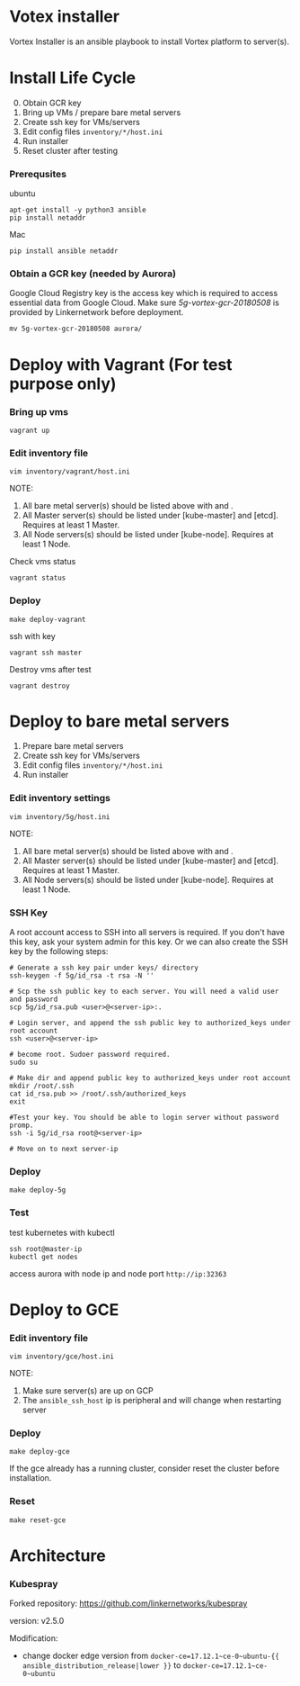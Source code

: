 Votex installer
===

Vortex Installer is an ansible playbook to install Vortex platform to server(s).

# Install Life Cycle

0. Obtain GCR key
1. Bring up VMs / prepare bare metal servers
2. Create ssh key for VMs/servers
3. Edit config files `inventory/*/host.ini`
4. Run installer
5. Reset cluster after testing

### Prerequsites

ubuntu
```
apt-get install -y python3 ansible
pip install netaddr
```

Mac
```
pip install ansible netaddr
```

### Obtain a GCR key (needed by Aurora)

Google Cloud Registry key is the access key which is required to access essential data from Google Cloud. Make sure *5g-vortex-gcr-20180508* is provided by Linkernetwork before deployment.

```
mv 5g-vortex-gcr-20180508 aurora/
```

# Deploy with Vagrant (For test purpose only)

### Bring up vms
```
vagrant up
```

### Edit inventory file
```
vim inventory/vagrant/host.ini
```

NOTE:

1. All bare metal server(s) should be listed above with <hostname> and <ip>.
2. All Master server(s) should be listed under [kube-master] and [etcd]. Requires at least 1 Master.
3. All Node servers(s) should be listed under [kube-node]. Requires at least 1 Node.

Check vms status
```
vagrant status
```

### Deploy
```
make deploy-vagrant
```

ssh with key
```
vagrant ssh master
```

Destroy vms after test
```
vagrant destroy
```

# Deploy to bare metal servers

1. Prepare bare metal servers
2. Create ssh key for VMs/servers
3. Edit config files `inventory/*/host.ini`
4. Run installer

### Edit inventory settings
```
vim inventory/5g/host.ini
```

NOTE:

1. All bare metal server(s) should be listed above with <hostname> and <ip>.
2. All Master server(s) should be listed under [kube-master] and [etcd]. Requires at least 1 Master.
3. All Node servers(s) should be listed under [kube-node]. Requires at least 1 Node.

### SSH Key ###

A root account access to SSH into all servers is required. If you don't have this key, ask your system admin for this key. Or we can also create the SSH key by the following steps:

```
# Generate a ssh key pair under keys/ directory
ssh-keygen -f 5g/id_rsa -t rsa -N ''

# Scp the ssh public key to each server. You will need a valid user and password
scp 5g/id_rsa.pub <user>@<server-ip>:.

# Login server, and append the ssh public key to authorized_keys under root account
ssh <user>@<server-ip>

# become root. Sudoer password required.
sudo su

# Make dir and append public key to authorized_keys under root account
mkdir /root/.ssh
cat id_rsa.pub >> /root/.ssh/authorized_keys
exit

#Test your key. You should be able to login server without password promp.
ssh -i 5g/id_rsa root@<server-ip>

# Move on to next server-ip
```

### Deploy

```
make deploy-5g
```

### Test

test kubernetes with kubectl 

```
ssh root@master-ip
kubectl get nodes
```

access aurora with node ip and node port `http://ip:32363`

# Deploy to GCE 

### Edit inventory file
```
vim inventory/gce/host.ini
```

NOTE:

1. Make sure server(s) are up on GCP
2. The `ansible_ssh_host` ip is peripheral and will change when restarting server 

### Deploy

```
make deploy-gce
```

If the gce already has a running cluster, consider reset the cluster before installation.

### Reset

```
make reset-gce
```

# Architecture

### Kubespray

Forked repository: https://github.com/linkernetworks/kubespray

version: v2.5.0

Modification:

- change docker edge version from `docker-ce=17.12.1~ce-0~ubuntu-{{ ansible_distribution_release|lower }}` to `docker-ce=17.12.1~ce-0~ubuntu`


